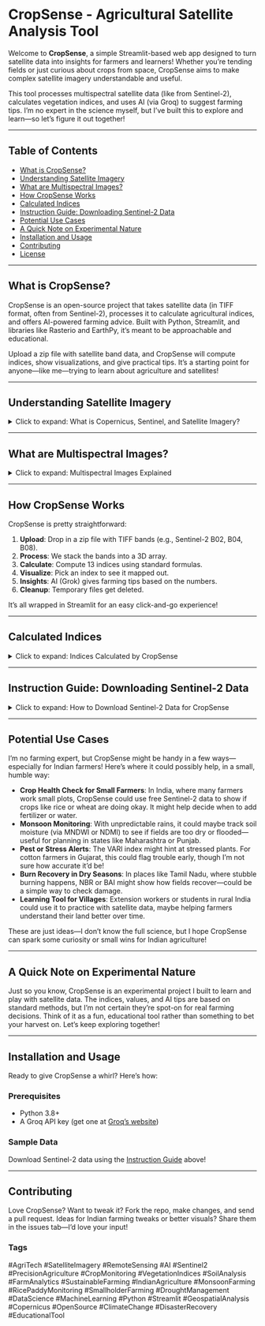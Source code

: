 
# CropSense - Agricultural Satellite Analysis Tool

Welcome to **CropSense**, a simple Streamlit-based web app designed to turn satellite data into insights for farmers and learners! Whether you’re tending fields or just curious about crops from space, CropSense aims to make complex satellite imagery understandable and useful.

This tool processes multispectral satellite data (like from Sentinel-2), calculates vegetation indices, and uses AI (via Groq) to suggest farming tips. I’m no expert in the science myself, but I’ve built this to explore and learn—so let’s figure it out together!

---

## Table of Contents
- [What is CropSense?](#what-is-cropsense)
- [Understanding Satellite Imagery](#understanding-satellite-imagery)
- [What are Multispectral Images?](#what-are-multispectral-images)
- [How CropSense Works](#how-cropsense-works)
- [Calculated Indices](#calculated-indices)
- [Instruction Guide: Downloading Sentinel-2 Data](#instruction-guide-downloading-sentinel-2-data)
- [Potential Use Cases](#potential-use-cases)
- [A Quick Note on Experimental Nature](#a-quick-note-on-experimental-nature)
- [Installation and Usage](#installation-and-usage)
- [Contributing](#contributing)
- [License](#license)

---

## What is CropSense?

CropSense is an open-source project that takes satellite data (in TIFF format, often from Sentinel-2), processes it to calculate agricultural indices, and offers AI-powered farming advice. Built with Python, Streamlit, and libraries like Rasterio and EarthPy, it’s meant to be approachable and educational.

Upload a zip file with satellite band data, and CropSense will compute indices, show visualizations, and give practical tips. It’s a starting point for anyone—like me—trying to learn about agriculture and satellites!

---

## Understanding Satellite Imagery

<details>
<summary>Click to expand: What is Copernicus, Sentinel, and Satellite Imagery?</summary>

Let’s keep it simple! Satellite imagery is like a bird’s-eye view of Earth, captured by satellites floating way up there. These images use different light wavelengths to reveal things we can’t see with our eyes—like how healthy crops are.

### Copernicus Programme
Copernicus is an EU project that watches over Earth’s environment. It’s free, open, and helps with everything from climate tracking to farming. The data comes from satellites called **Sentinel**.

### Sentinel Satellites
The Sentinel family, especially **Sentinel-2**, is great for land and farming. Launched in 2015 and 2017, these satellites snap detailed pics every few days using 13 wavelength bands—think of them as super-cameras seeing visible and invisible light. That’s what powers CropSense!

### How It Ties to CropSense
CropSense uses Sentinel-2 TIFF files (bands like Blue, Red, or Near-Infrared). You upload them, and we turn numbers into insights. It’s a fun way to peek at fields from space!

</details>

---

## What are Multispectral Images?

<details>
<summary>Click to expand: Multispectral Images Explained</summary>

Multispectral images sound fancy, but they’re just pictures taken in different light “colors”—some we see, some we don’t. Here’s the scoop:

### What Are They?
Unlike a regular photo, multispectral images split light into bands (e.g., Blue, Red, Infrared). Each band tells us something unique about the land or plants.

### How Are They Captured?
Satellites like Sentinel-2 use sensors to catch light bouncing off Earth. For example:
- **Visible bands**: Blue (490 nm), Green (560 nm), Red (665 nm)—what we’d see.
- **Near-Infrared (NIR)**: Shows plant health (healthy crops glow in NIR!).
- **Shortwave Infrared (SWIR)**: Spots water or burn marks.

Each band becomes a TIFF file, which CropSense stacks and analyzes.

### How Are They Used?
Farmers use these to check crop health, water needs, or damage. It’s like a diagnostic tool for fields!

### How CropSense Uses Them
We take those TIFFs, calculate indices (like health scores), plot them in colors, and let AI suggest what to do. It’s my attempt to make sense of it all!

</details>

---

## How CropSense Works

CropSense is pretty straightforward:
1. **Upload**: Drop in a zip file with TIFF bands (e.g., Sentinel-2 B02, B04, B08).
2. **Process**: We stack the bands into a 3D array.
3. **Calculate**: Compute 13 indices using standard formulas.
4. **Visualize**: Pick an index to see it mapped out.
5. **Insights**: AI (Grok) gives farming tips based on the numbers.
6. **Cleanup**: Temporary files get deleted.

It’s all wrapped in Streamlit for an easy click-and-go experience!

---

## Calculated Indices

<details>
<summary>Click to expand: Indices Calculated by CropSense</summary>

CropSense calculates a bunch of indices to peek into your field’s story. I’ve included what they are, their formulas, and what they might mean—based on what I’ve pieced together!

### 1. NDVI (Normalized Difference Vegetation Index)
- **What**: Checks plant health.
- **Formula**: `(NIR - Red) / (NIR + Red)`
- **Range**: -1 to 1
- **Meaning**: < 0 = bare soil; > 0.6 = lush crops.

### 2. SAVI (Soil Adjusted Vegetation Index)
- **What**: Adjusts NDVI for soil.
- **Formula**: `((NIR - Red) / (NIR + Red + 0.5)) * 1.5`
- **Range**: -1 to 1
- **Meaning**: Similar to NDVI, better for sparse areas.

### 3. VARI (Visible Atmospherically Resistant Index)
- **What**: Spots stress using visible light.
- **Formula**: `(Green - Red) / (Green + Red - Blue)`
- **Range**: -1 to 1
- **Meaning**: < 0 = stressed; > 0.3 = healthy.

### 4. MNDWI (Modified Normalized Difference Water Index)
- **What**: Finds water or moisture.
- **Formula**: `(Green - Red) / (Green + Red)`
- **Range**: -1 to 1
- **Meaning**: > 0 = water; < -0.2 = plants.

### 5. NDMI (Normalized Difference Moisture Index)
- **What**: Checks plant water content.
- **Formula**: `(NIR - Red) / (NIR + Red)` (alt form)
- **Range**: -1 to 1
- **Meaning**: < 0 = dry; > 0.2 = moist.

### 6. CMR (Chlorophyll/Moisture Ratio)
- **What**: Looks at chlorophyll and moisture.
- **Formula**: `NIR / SWIR1`
- **Range**: Varies
- **Meaning**: Higher = healthier.

### 7. FMR (Floating Mat Recognition)
- **What**: Detects floating plants.
- **Formula**: `NIR / SWIR1`
- **Range**: Varies
- **Meaning**: Higher = floating vegetation.

### 8. EVI (Enhanced Vegetation Index)
- **What**: Better NDVI for thick canopies.
- **Formula**: `2.5 * (NIR - Red) / (NIR + 6 * Red - 7.5 * Blue + 1)`
- **Range**: -1 to 1
- **Meaning**: > 0.5 = dense growth.

### 9. NBR (Normalized Burn Ratio)
- **What**: Checks burn severity.
- **Formula**: `(NIR - SWIR2) / (NIR + SWIR2)`
- **Range**: -1 to 1
- **Meaning**: < -0.2 = burned; > 0.1 = healthy.

### 10. GCI (Green Chlorophyll Index)
- **What**: Measures chlorophyll.
- **Formula**: `(NIR / Green) - 1`
- **Range**: Varies
- **Meaning**: > 1 = healthy plants.

### 11. TCARI (Transformed Chlorophyll Absorption in Reflectance Index)
- **What**: Precise chlorophyll check.
- **Formula**: `3 * ((Red - Blue) - 0.2 * (Red - Green) * (Red / Blue))`
- **Range**: Varies
- **Meaning**: Lower = more chlorophyll.

### 12. BAI (Burn Area Index)
- **What**: Highlights burned spots.
- **Formula**: `1 / ((0.1 - Green)^2 + (0.06 - Red)^2)`
- **Range**: Varies
- **Meaning**: Higher = recent burns.

### 13. OSAVI (Optimized Soil-Adjusted Vegetation Index)
- **What**: NDVI with soil tweak.
- **Formula**: `(NIR - Red) / (NIR + Red + 0.16)`
- **Range**: -1 to 1
- **Meaning**: > 0.5 = dense crops.

These get plotted and sent to AI for advice. Explore them in the app!

</details>

---

## Instruction Guide: Downloading Sentinel-2 Data

<details>
<summary>Click to expand: How to Download Sentinel-2 Data for CropSense</summary>

Not sure how to get the right satellite data? Here’s a step-by-step guide to download Sentinel-2 images from the Sentinel Hub EO Browser in the format CropSense needs. It’s easier than it sounds!

### Step-by-Step Download Process
**Step 1: Open Copernicus Browser**
- Go to [Copernicus Browser]([https://apps.sentinel-hub.com/eo-browser/](https://browser.dataspace.copernicus.eu/)).
- Log in or sign up for a free account.

**Step 2: Search for Your Area**
- Use the search bar to enter your latitude/longitude (e.g., for your farm) or zoom in manually.
- Set the date (e.g., 2025-02-26 or your preferred date).
- Select **Sentinel-2 L2A** (it’s pre-corrected for atmosphere—perfect for us!).

**Step 3: Select Required Bands**
- Click “Custom” under “Create custom visualization.”
- Go to “Raw Data” and check these bands:
  - ✅ B02 (Blue)
  - ✅ B03 (Green)
  - ✅ B04 (Red)
  - ✅ B05 (Red Edge 1)
  - ✅ B06 (Red Edge 2)
  - ✅ B07 (Red Edge 3)
  - ✅ B08 (NIR)
  - ✅ B8A (Narrow NIR)
  - ✅ B11 (SWIR-1)
  - ✅ B12 (SWIR-2)

**Step 4: Download the ZIP File**
- Click “Download.”
- In the pop-up:
  - **Image format**: TIFF (32-bit float)
  - **Resolution**: Medium or High (your choice!)
  - **Coordinate System**: WGS 84 (EPSG:4326)
  - Check “Clip extra bands” to skip unneeded ones.
- Hit “Download” to grab your ZIP file.

### Next Steps After Download
- Extract the ZIP file on your computer.
- Upload it to CropSense (via `stream.py`) to process the TIFFs and compute indices.

### Final Summary
- **Bands to Download**: B02, B03, B04, B05, B06, B07, B08, B8A, B11, B12
- **Format**: TIFF (32-bit float)
- **Process**: Extract ZIP → Upload to CropSense → Get Insights

Now you’re ready to analyze your fields!

</details>

---

## Potential Use Cases

I’m no farming expert, but CropSense might be handy in a few ways—especially for Indian farmers! Here’s where it could possibly help, in a small, humble way:

- **Crop Health Check for Small Farmers**: In India, where many farmers work small plots, CropSense could use free Sentinel-2 data to show if crops like rice or wheat are doing okay. It might help decide when to add fertilizer or water.
- **Monsoon Monitoring**: With unpredictable rains, it could maybe track soil moisture (via MNDWI or NDMI) to see if fields are too dry or flooded—useful for planning in states like Maharashtra or Punjab.
- **Pest or Stress Alerts**: The VARI index might hint at stressed plants. For cotton farmers in Gujarat, this could flag trouble early, though I’m not sure how accurate it’d be!
- **Burn Recovery in Dry Seasons**: In places like Tamil Nadu, where stubble burning happens, NBR or BAI might show how fields recover—could be a simple way to check damage.
- **Learning Tool for Villages**: Extension workers or students in rural India could use it to practice with satellite data, maybe helping farmers understand their land better over time.

These are just ideas—I don’t know the full science, but I hope CropSense can spark some curiosity or small wins for Indian agriculture!

---

## A Quick Note on Experimental Nature

Just so you know, CropSense is an experimental project I built to learn and play with satellite data. The indices, values, and AI tips are based on standard methods, but I’m not certain they’re spot-on for real farming decisions. Think of it as a fun, educational tool rather than something to bet your harvest on. Let’s keep exploring together!

---

## Installation and Usage

Ready to give CropSense a whirl? Here’s how:

### Prerequisites
- Python 3.8+
- A Groq API key (get one at [Groq’s website](https://groq.com))



### Sample Data
Download Sentinel-2 data using the [Instruction Guide](#instruction-guide-downloading-sentinel-2-data) above!

---

## Contributing

Love CropSense? Want to tweak it? Fork the repo, make changes, and send a pull request. Ideas for Indian farming tweaks or better visuals? Share them in the issues tab—I’d love your input!

### Tags
#AgriTech #SatelliteImagery #RemoteSensing #AI #Sentinel2 #PrecisionAgriculture #CropMonitoring #VegetationIndices #SoilAnalysis #FarmAnalytics #SustainableFarming #IndianAgriculture #MonsoonFarming #RicePaddyMonitoring #SmallholderFarming #DroughtManagement #DataScience #MachineLearning #Python #Streamlit #GeospatialAnalysis #Copernicus #OpenSource #ClimateChange #DisasterRecovery #EducationalTool

